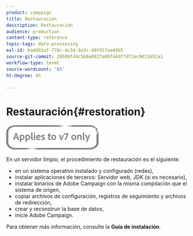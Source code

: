 ```yaml
---
product: campaign
title: Restauración
description: Restauración
audience: production
content-type: reference
topic-tags: data-processing
exl-id: ba4db1af-778c-4c34-9a3c-49f41faa49b5
source-git-commit: 20509f44c5b8e0827a09f44dffdf2ec9d11652a1
workflow-type: tm+mt
source-wordcount: '65'
ht-degree: 4%

---
```


# Restauración{#restoration}

![](../../assets/v7-only.svg)

En un servidor limpio, el procedimiento de restauración es el siguiente:

* en un sistema operativo instalado y configurado (redes),
* instalar aplicaciones de terceros: Servidor web, JDK (si es necesario),
* instalar binarios de Adobe Campaign con la misma compilación que el sistema de origen,
* copiar archivos de configuración, registros de seguimiento y archivos de redirección,
* crear y reconstruir la base de datos,
* inicie Adobe Campaign.

Para obtener más información, consulte la **Guía de instalación**.

